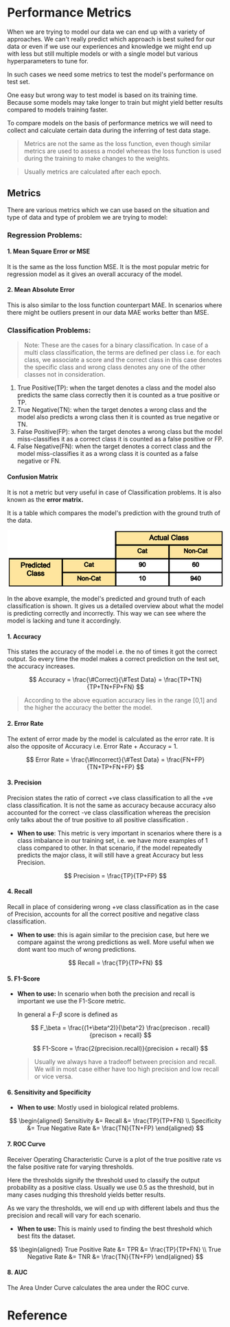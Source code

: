 # Performance Metrics

When we are trying to model our data we can end up with a variety of approaches. We can't really predict which approach is best suited for our data or even if we use our experiences and knowledge we might end up with less but still multiple models or with a single model but various hyperparameters to tune for.

In such cases we need some metrics to test the model's performance on test set.

One easy but wrong way to test model is based on its training time. Because some models may take longer to train but might yield better results compared to models training faster.

To compare models on the basis of performance metrics we will need to collect and calculate certain data during the inferring of test data stage.

> Metrics are not the same as the loss function, even though similar metrics are used to assess a model whereas the loss function is used during the training to make changes to the weights.

> Usually metrics are calculated after each epoch.

## Metrics

There are various metrics which we can use based on the situation and type of data and type of problem we are trying to model:

### Regression Problems:

#### 1. Mean Square Error or MSE

It is the same as the loss function MSE. It is the most popular metric for regression model as it gives an overall accuracy of the model.

#### 2. Mean Absolute Error

This is also similar to the loss function counterpart MAE. In scenarios where there might be outliers present in our data MAE works better than MSE.



### Classification Problems:

> Note: These are the cases for a binary classification. In case of a multi class classification, the terms are defined per class i.e. for each class, we associate a score and the correct class in this case denotes the specific class and wrong class denotes any one of the other classes not in consideration.

1. True Positive(TP): when the target denotes a class and the model also predicts the same class correctly then it is counted as a true positive or TP.
2. True Negative(TN): when the target denotes a wrong class and the model also predicts a wrong class then it is counted as true negative or TN.
3. False Positive(FP): when the target denotes a wrong class but the model miss-classifies it as a correct class it is counted as a false positive or FP.
4. False Negative(FN): when the target denotes a correct class and the model miss-classifies it as a wrong class it is counted as a false negative or FN.

#### Confusion Matrix

It is not a metric but very useful in case of Classification problems. It is also known as the **error matrix.**

It is a table which compares the model's prediction with the ground truth of the data.

<img title="" src="assets/confusion.png" alt="">

In the above example, the model's predicted and ground truth of each classification is shown. It gives us a detailed overview about what the model is predicting correctly and incorrectly. This way we can see where the model is lacking and tune it accordingly.



#### 1. Accuracy

This states the accuracy of the model i.e. the no of times it got the correct output. So every time the model makes a correct prediction on the test set, the accuracy increases.

$$
Accuracy = \frac{\#Correct}{\#Test Data} = \frac{TP+TN}{TP+TN+FP+FN}
$$

> According to the above equation accuracy lies in the range [0,1] and the higher the accuracy the better the model.

#### 2. Error Rate

The extent of error made by the model is calculated as the error rate. It is also the opposite of Accuracy i.e. Error Rate + Accuracy = 1.

$$
Error Rate = \frac{\#Incorrect}{\#Test Data} = \frac{FN+FP}{TN+TP+FN+FP}
$$

#### 3. Precision

Precision states the ratio of correct +ve class classification to all the +ve class classification. It is not the same as accuracy because accuracy also accounted for the correct -ve class classification whereas the precision only talks about the  of true positive to all positive classification .

- **When to use**: This metric is very important in scenarios where there is a class imbalance in our training set, i.e. we have more examples of 1 class compared to other. In that scenario, if the model repeatedly predicts the major class, it will still have a great Accuracy but less Precision.

$$
Precision = \frac{TP}{TP+FP}
$$

#### 4. Recall

Recall in place of considering wrong +ve class classification as in the case of Precision, accounts for all the correct positive and negative class classification.

- **When to use**: this is again similar to the precision case, but here we compare against the wrong predictions as well. More useful when we dont want too much of wrong predictions.

$$
Recall =  \frac{TP}{TP+FN}
$$

#### 5. F1-Score

- **When to use:** In scenario when both the precision and recall is important we use the F1-Score metric.
  
  In general a F-$\beta$ score is defined as  
  
  $$
  F_\beta = \frac{(1+\beta^2)}{\beta^2} \frac{precison . recall}{precison + recall}
  $$
  
  $$
  F1-Score = \frac{2(precision.recall)}{precision + recall}
  $$
  
  > Usually we always have a tradeoff between precision and recall. We will in most case either have too high precision and low recall or vice versa.

#### 6. Sensitivity and Specificity

- **When to use**: Mostly used in biological related problems.

$$
\begin{aligned}
Sensitivity  &= Recall &= \frac{TP}{TP+FN} \\
Specificity &= True Negative Rate &= \frac{TN}{TN+FP}
\end{aligned}
$$

#### 7. ROC Curve

Receiver Operating Characteristic Curve is a plot of the true positive rate vs the false positive rate for varying thresholds.

Here the thresholds signify the threshold used to classify the output probability as a positive class. Usually we use 0.5 as the threshold, but in many cases nudging this threshold yields better results.

As we vary the thresholds, we will end up with different labels and thus the precision and recall will vary for each scenario.

- **When to use:** This is mainly used to finding the best threshold which best fits the dataset.

$$
\begin{aligned}
True Positive Rate &= TPR &= \frac{TP}{TP+FN} \\
True Negative Rate &= TNR &= \frac{TN}{TN+FP}
\end{aligned}
$$



#### 8. AUC

The Area Under Curve calculates the area under the ROC curve. 



# Reference

[1]: <https://datascience.stackexchange.com/questions/26854/what-are-useful-evaluation-metrics-used-in-machine-learning> "neural network - What are useful evaluation metrics used in machine learning - Data Science Stack Exchange"

[2]: <https://towardsdatascience.com/20-popular-machine-learning-metrics-part-1-classification-regression-evaluation-metrics-1ca3e282a2ce> "Popular Machine Learning Metrics"


